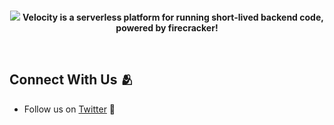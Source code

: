 <br />
<p align="center">
    <img src="https://github.com/runvelocity/.github/assets/66149718/6c88ed6d-30f2-495d-b296-1416fc7c75a2"></img>
    <b>Velocity is a serverless platform for running short-lived backend code, powered by firecracker!</b>
</p>

<br />

<h2>Connect With Us 🫂</h2>
<ul>
    <li>Follow us on <a href="https://twitter.com/utibeumanah_">Twitter</a> 🐤</li>
</ul>

